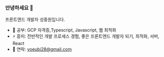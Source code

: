 ### 안녕하세요 👋

프론트엔드 개발자 성중원입니다. 
- 🌱 공부: GCP 자격증,Typescript, Javascript, 웹 최적화
- ⚡ 흥미: 전반적인 개발 프로세스 경험, 좋은 프론트엔드 개발자 되기, 최적화, 서버, React
- 💬 연락: yoeubi28@gmail.com



<!--
**yoeubi/yoeubi** is a ✨ _special_ ✨ repository because its `README.md` (this file) appears on your GitHub profile.

Here are some ideas to get you started:

- 🔭 I’m currently working on ...
- 🌱 I’m currently learning ...
- 👯 I’m looking to collaborate on ...
- 🤔 I’m looking for help with ...
- 💬 Ask me about ...
- 📫 How to reach me: ...
- 😄 Pronouns: ...
- ⚡ Fun fact: ...
-->
